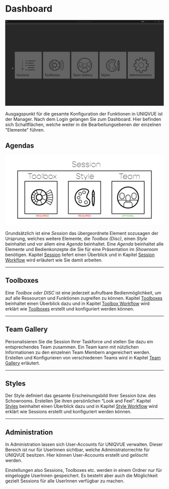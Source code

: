 # Dashboard



![DashboardOverview](img/Manager/Gifs/Dashboard.gif) 


<!---<video width="99%" height="540" autoplay loop muted markdown="1">
    <source src="../img/Manager/Gifs/Dashboard.webm" type="video/webm" markdown="1">
</video>--->

Ausgagspunkt für die gesamte Konfiguration der Funktionen in UNIQVUE ist der Manager. Nach dem Login gelangen Sie zum Dashboard. Hier befinden sich Schaltflächen, welche weiter in die Bearbeitungsebenen der einzelnen "Elemente" führen.

## Agendas 

![SessionHierarchie](img/Manager/Session_Diagramm.png) 

Grundsätzlich ist eine *Session* das übergeordnete Element sozusagen der Ursprung, welches weitere Elemente, die *Toolbox (Disc)*, einen *Style* beinhaltet und vor allem eine *Agenda* beinhaltet.
Eine *Agenda* beinhaltet alle Elemente und Bedienkonzepte die Sie für eine Präsentation im *Showroom* benötigen. Kapitel [Session](006_sessions.md) liefert einen Überblick und in Kapitel [Session Workflow](051_sessionworkflow.md) wird erläutert wie Sie damit arbeiten.


***
## Toolboxes 



Eine *Toolbox oder DISC* ist eine jederzeit aufrufbare Bedienmöglichkeit, um auf alle Ressourcen und Funktionen zugreifen zu können. Kapitel [Toolboxes](007_toolbox.md) beinhaltet einen Überblick dazu und in Kapitel [Toolbox Workflow](052_toolboxworkflow.md) wird erklärt wie [Toolboxes](007_toolbox.md) erstellt und konfiguriert werden können. 


***
## Team Gallery 



Personalisieren Sie die Session Ihrer Taskforce und stellen Sie dazu ein entsprechendes Team zusammen. Ein Team kann mit nützlichen Informationen zu den einzelnen Team Membern angereichert werden. Erstellen und Konfigurieren von verschiedenen Teams wird in Kapitel [Team Gallery](008_teamgallery.md) erläutert. 


***
## Styles 


Der Style definiert das gesamte Erscheinungsbild Ihrer Session bzw. des Schowrooms. Erstellen Sie ihren persönlichen “Look and Feel”. Kapitel [Styles](009_styles.md) beinhaltet einen Überblick dazu und in Kapitel [Style Workflow](053_styleworkflow.md) wird erklärt wie Sessions erstellt und konfiguriert werden können. 

***
## Administration

In Administration lassen sich User-Accounts für UNIQVUE verwalten. Dieser Bereich ist nur für UserInnen sichtbar, welche Administratorrechte für UNIQVUE besitzen. Hier können User-Accounts erstellt und gelöscht werden. 

Einstellungen also Sessions, Toolboxes etc. werden in einem Ordner nur für eingeloggte UserInnen gespeichert. Es besteht aber auch die Möglichkeit gezielt Sessions für alle UserInnen verfügbar zu machen.

